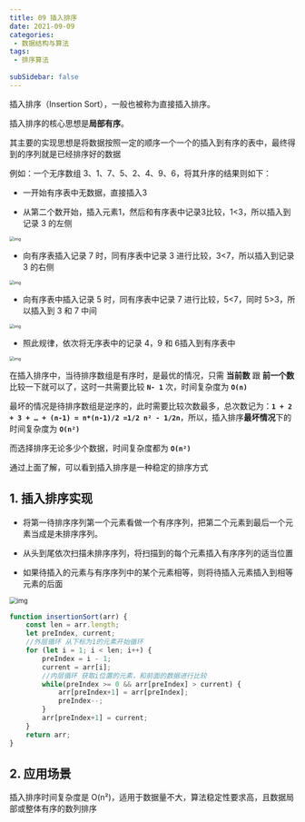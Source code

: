 ```yaml
---
title: 09 插入排序
date: 2021-09-09
categories: 
 - 数据结构与算法
tags:
 - 排序算法
 
subSidebar: false
---
```


插入排序（Insertion Sort），一般也被称为直接插入排序。

插入排序的核心思想是**局部有序**。

其主要的实现思想是将数据按照一定的顺序一个一个的插入到有序的表中，最终得到的序列就是已经排序好的数据

例如：一个无序数组 3、1、7、5、2、4、9、6，将其升序的结果则如下：

- 一开始有序表中无数据，直接插入3

- 从第二个数开始，插入元素1，然后和有序表中记录3比较，1<3，所以插入到记录 3 的左侧

<img src="https://could-img.oss-cn-hangzhou.aliyuncs.com/202210161638426.png" alt="img" style="zoom:50%;" />

- 向有序表插入记录 7 时，同有序表中记录 3 进行比较，3<7，所以插入到记录 3 的右侧

<img src="https://could-img.oss-cn-hangzhou.aliyuncs.com/202210161638198.png" alt="img" style="zoom:50%;" />

- 向有序表中插入记录 5 时，同有序表中记录 7 进行比较，5<7，同时 5>3，所以插入到 3 和 7 中间

<img src="https://could-img.oss-cn-hangzhou.aliyuncs.com/202210161638516.png" alt="img" style="zoom:50%;" />

- 照此规律，依次将无序表中的记录 4，9 和 6插入到有序表中

<img src="https://could-img.oss-cn-hangzhou.aliyuncs.com/202210161638566.png" alt="img" style="zoom:50%;" />

在插入排序中，当待排序数组是有序时，是最优的情况，只需 **当前数** 跟 **前一个数** 比较一下就可以了，这时一共需要比较 **`N- 1`** 次，时间复杂度为 **`O(n)`**

最坏的情况是待排序数组是逆序的，此时需要比较次数最多，总次数记为：**`1 + 2 + 3 + … + (n-1) = n*(n-1)/2 =1/2 n² - 1/2n`**，所以，插入排序**最坏情况**下的时间复杂度为 **`O(n²)`**

而选择排序无论多少个数据，时间复杂度都为 **`O(n²)`**

通过上面了解，可以看到插入排序是一种稳定的排序方式

## 1. 插入排序实现

- 将第一待排序序列第一个元素看做一个有序序列，把第二个元素到最后一个元素当成是未排序序列。

- 从头到尾依次扫描未排序序列，将扫描到的每个元素插入有序序列的适当位置

- 如果待插入的元素与有序序列中的某个元素相等，则将待插入元素插入到相等元素的后面

<img src="https://could-img.oss-cn-hangzhou.aliyuncs.com/202210161724639.gif" alt="img" style="zoom:80%;" />

```js
function insertionSort(arr) {
    const len = arr.length;
    let preIndex, current;
    //外层循环 从下标为1的元素开始循环  
    for (let i = 1; i < len; i++) {
        preIndex = i - 1;
        current = arr[i];
        //内层循环 获取i位置的元素，和前面的数据进行比较
        while(preIndex >= 0 && arr[preIndex] > current) { 
            arr[preIndex+1] = arr[preIndex];
            preIndex--;
        }
        arr[preIndex+1] = current;
    }
    return arr;
}
```

## 2. 应用场景

插入排序时间复杂度是 O(n²)，适用于数据量不大，算法稳定性要求高，且数据局部或整体有序的数列排序